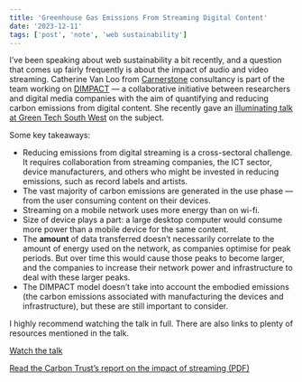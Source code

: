 ```yaml
---
title: 'Greenhouse Gas Emissions From Streaming Digital Content'
date: '2023-12-11'
tags: ['post', 'note', 'web sustainability']
---
```


I’ve been speaking about web sustainability a bit recently, and a question that comes up fairly frequently is about the impact of audio and video streaming. Catherine Van Loo from [Carnerstone](https://carnstone.com) consultancy is part of the team working on [DIMPACT](https://dimpact.org/about) — a collaborative initiative between researchers and digital media companies with the aim of quantifying and reducing carbon emissions from digital content. She recently gave an [illuminating talk at Green Tech South West](https://greentechsouthwest.org/insights/dimpact/) on the subject.

Some key takeaways:

- Reducing emissions from digital streaming is a cross-sectoral challenge. It requires collaboration from streaming companies, the ICT sector, device manufacturers, and others who might be invested in reducing emissions, such as record labels and artists.
- The vast majority of carbon emissions are generated in the use phase — from the user consuming content on their devices.
- Streaming on a mobile network uses more energy than on wi-fi.
- Size of device plays a part: a large desktop computer would consume more power than a mobile device for the same content.
- The **amount** of data transferred doesn’t necessarily correlate to the amount of energy used on the network, as companies optimise for peak periods. But over time this would cause those peaks to become larger, and the companies to increase their network power and infrastructure to deal with these larger peaks.
- The DIMPACT model doesn’t take into account the embodied emissions (the carbon emissions associated with manufacturing the devices and infrastructure), but these are still important to consider.

I highly recommend watching the talk in full. There are also links to plenty of resources mentioned in the talk.

[Watch the talk](https://greentechsouthwest.org/insights/dimpact/)

[Read the Carbon Trust’s report on the impact of streaming (PDF)](https://ctprodstorageaccountp.blob.core.windows.net/prod-drupal-files/documents/resource/public/Carbon-impact-of-video-streaming.pdf)
